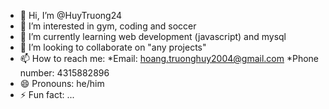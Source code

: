 - 👋 Hi, I’m @HuyTruong24
- 👀 I’m interested in gym, coding and soccer
- 🌱 I’m currently learning web development (javascript) and mysql
- 💞️ I’m looking to collaborate on "any projects"
- 📫 How to reach me:
  *Email: hoang.truonghuy2004@gmail.com
  *Phone number: 4315882896
- 😄 Pronouns: he/him
- ⚡ Fun fact: ...

<!---
HuyTruong24/HuyTruong24 is a ✨ special ✨ repository because its `README.md` (this file) appears on your GitHub profile.
You can click the Preview link to take a look at your changes.
--->
